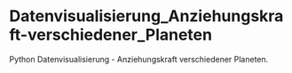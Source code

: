 # Datenvisualisierung_Anziehungskraft-verschiedener_Planeten
Python Datenvisualisierung - Anziehungskraft verschiedener Planeten.
